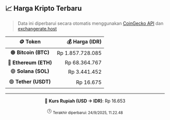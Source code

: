 

<!-- HARGA_KRIPTO -->
## 📈 Harga Kripto Terbaru

> Data ini diperbarui secara otomatis menggunakan [CoinGecko API](https://www.coingecko.com/) dan [exchangerate.host](https://exchangerate.host/)

<div align="center">

| 🪙 Token | 💰 Harga (IDR) |
|:------:|---------------:|
| 🟠 **Bitcoin (BTC)**   | Rp 1.857.728.085 |
| 🔵 **Ethereum (ETH)**  | Rp 68.364.767 |
| 🟣 **Solana (SOL)**    | Rp 3.441.452 |
| 🟢 **Tether (USDT)**   | Rp 16.675 |

---

💱 **Kurs Rupiah (USD → IDR)**: Rp 16.653

🕒 <sub>Terakhir diperbarui: 24/9/2025, 11.22.48</sub>

</div>
<!-- /HARGA_KRIPTO -->